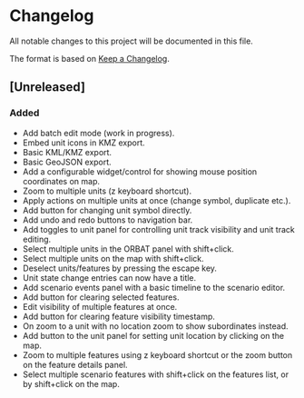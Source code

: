 # Changelog

All notable changes to this project will be documented in this file.

The format is based on [Keep a Changelog](https://keepachangelog.com/en/1.0.0/).

## [Unreleased]

### Added

- Add batch edit mode (work in progress).
- Embed unit icons in KMZ export.
- Basic KML/KMZ export.
- Basic GeoJSON export.
- Add a configurable widget/control for showing mouse position coordinates on map.
- Zoom to multiple units (z keyboard shortcut).
- Apply actions on multiple units at once (change symbol, duplicate etc.).
- Add button for changing unit symbol directly.
- Add undo and redo buttons to navigation bar.
- Add toggles to unit panel for controlling unit track visibility and unit track editing.
- Select multiple units in the ORBAT panel with shift+click.
- Select multiple units on the map with shift+click.
- Deselect units/features by pressing the escape key.
- Unit state change entries can now have a title.
- Add scenario events panel with a basic timeline to the scenario editor.
- Add button for clearing selected features.
- Edit visibility of multiple features at once.
- Add button for clearing feature visibility timestamp.
- On zoom to a unit with no location zoom to show subordinates instead.
- Add button to the unit panel for setting unit location by clicking on the map.
- Zoom to multiple features using z keyboard shortcut or the zoom button on the feature details panel.
- Select multiple scenario features with shift+click on the features list, or by shift+click on the map.
